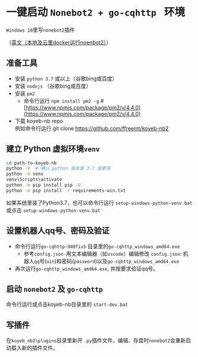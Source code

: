 # 一键启动 `Nonebot2 + go-cqhttp ` 环境
`Windows 10`里写`nonebot2`插件

（[英文（本地及云里docker运行noenbot2）](https://github.com/ffreemt/koyeb-nb2/blob/master/README.md)）

## 准备工具
*   安装 `python 3.7` 或以上（谷歌bing或百度）
*   安装 `nodejs` （谷歌bing或百度）
*   安装 `pm2`
    *  命令行运行 `npm install pm2 -g` # [https://www.npmjs.com/package/pm2/v/4.4.0](https://www.npmjs.com/package/pm2/v/4.4.0)
*  下载 koyeb-nb repo   
    例如命令行运行 git clone https://github.com/ffreemt/koyeb-nb2
## 建立 Python 虚拟环境`venv`
```bash
cd path-to-koyeb-nb
python -V  # 确认 python 版本是 3.7 或更高
python -m venv
venv\Scripts\activate
python -m pip install pip -U
python -m pip install -r requirements-win.txt
```
如果系统里装了Python3.7，也可以命令行运行 `setup-windows-python-venv.bat` 或点击 `setup-windows-python-venv.bat`

##   设置机器人qq号、密码及验证
* 命令行运行`go-cqhttp-940fix5` 目录里的`go-cqhttp_windows_amd64.exe`
    * 参考`config.json-`用文本编辑器（如`vscode`）编辑修改 `config.json`: 机器人`qq`号(`uin`)和密码(`password`)以及``go-cqhttp_windows_amd64.exe``
* 再次运行`go-cqhttp_windows_amd64.exe`, 并按要求验证qq号。

## 启动 `nonebot2` 及 `go-cqhttp`
命令行运行或点击koyeb-nb目录里的
    `start-dev.bat`

## 写插件
在`koyeb_nb2\plugins`目录里新开 `.py`插件文件，编辑、存盘时`nonebot2`会重新启动载入新的插件文件。